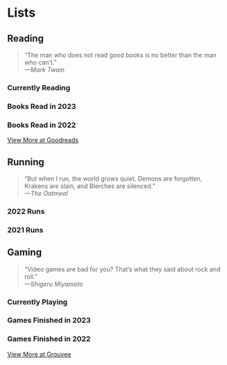 # Lists

## Reading

> “The man who does not read good books is no better than the man who can’t.”  
  *—Mark Twain*

### Currently Reading
<List-Reading currently sortable />

### Books Read in 2023
<List-Reading :year="2023" sortable />

### Books Read in 2022
<List-Reading :year="2022" sortable />

[View More at Goodreads](https://www.goodreads.com/user/show/4284038-brian-hamburg)

## Running

> “But when I run, the world grows quiet. Demons are forgotten, Krakens are slain, and Blerches are silenced.”  
  *—The Oatmeal*

### 2022 Runs
<List-Running :year="2022" sortable />

### 2021 Runs
<List-Running :year="2021" sortable />

## Gaming

> “Video games are bad for you? That’s what they said about rock and roll.”  
  *—Shigeru Miyamoto*

### Currently Playing
<List-Gaming currently sortable />

### Games Finished in 2023
<List-Gaming :year="2023" sortable />

### Games Finished in 2022
<List-Gaming :year="2022" sortable />

[View More at Grouvee](https://www.grouvee.com/user/burgbits/shelves/148221-finished/)
